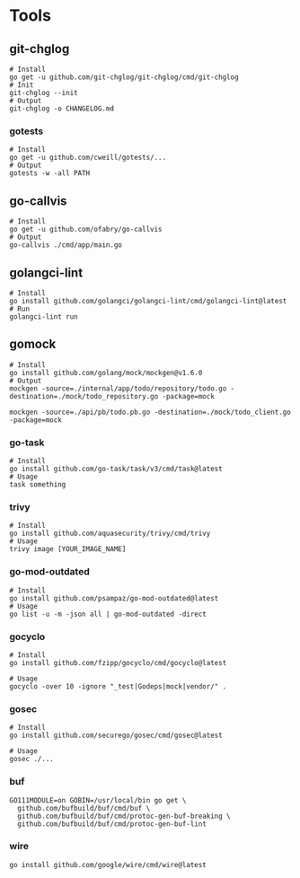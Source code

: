 # Tools

## git-chglog

```shell
# Install
go get -u github.com/git-chglog/git-chglog/cmd/git-chglog
# Init
git-chglog --init
# Output 
git-chglog -o CHANGELOG.md
```

### gotests

```shell
# Install
go get -u github.com/cweill/gotests/...
# Output
gotests -w -all PATH
```

## go-callvis

```shell
# Install
go get -u github.com/ofabry/go-callvis
# Output
go-callvis ./cmd/app/main.go
```

## golangci-lint

```shell
# Install
go install github.com/golangci/golangci-lint/cmd/golangci-lint@latest
# Run
golangci-lint run
```

## gomock

```shell
# Install
go install github.com/golang/mock/mockgen@v1.6.0
# Output
mockgen -source=./internal/app/todo/repository/todo.go -destination=./mock/todo_repository.go -package=mock

mockgen -source=./api/pb/todo.pb.go -destination=./mock/todo_client.go -package=mock
```

### go-task

```shell
# Install
go install github.com/go-task/task/v3/cmd/task@latest
# Usage
task something
```

### trivy

```shell
# Install
go install github.com/aquasecurity/trivy/cmd/trivy
# Usage
trivy image [YOUR_IMAGE_NAME]
```

### go-mod-outdated

```shell
# Install
go install github.com/psampaz/go-mod-outdated@latest
# Usage
go list -u -m -json all | go-mod-outdated -direct
```

### gocyclo

```shell
# Install
go install github.com/fzipp/gocyclo/cmd/gocyclo@latest

# Usage
gocyclo -over 10 -ignore "_test|Godeps|mock|vendor/" .
```

### gosec

```shell
# Install
go install github.com/securego/gosec/cmd/gosec@latest

# Usage
gosec ./...
```

### buf

```shell
GO111MODULE=on GOBIN=/usr/local/bin go get \
  github.com/bufbuild/buf/cmd/buf \
  github.com/bufbuild/buf/cmd/protoc-gen-buf-breaking \
  github.com/bufbuild/buf/cmd/protoc-gen-buf-lint
```

### wire

```shell
go install github.com/google/wire/cmd/wire@latest
```
